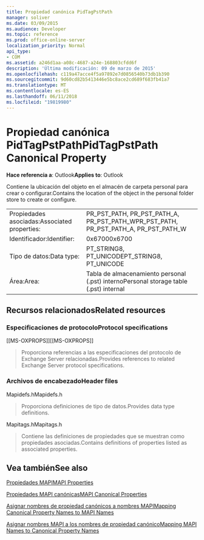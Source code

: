 ```yaml
---
title: Propiedad canónica PidTagPstPath
manager: soliver
ms.date: 03/09/2015
ms.audience: Developer
ms.topic: reference
ms.prod: office-online-server
localization_priority: Normal
api_type:
- COM
ms.assetid: a246d1aa-a08c-4687-a24e-168803cfdd6f
description: 'Última modificación: 09 de marzo de 2015'
ms.openlocfilehash: c119a47acce4f5a97892e7d0856540b73db1b390
ms.sourcegitcommit: 9d60cd82b5413446e5bc8ace2cd689f683fb41a7
ms.translationtype: MT
ms.contentlocale: es-ES
ms.lasthandoff: 06/11/2018
ms.locfileid: "19819980"
---
```

# <a name="pidtagpstpath-canonical-property"></a><span data-ttu-id="5eb6a-103">Propiedad canónica PidTagPstPath</span><span class="sxs-lookup"><span data-stu-id="5eb6a-103">PidTagPstPath Canonical Property</span></span>

  
  
<span data-ttu-id="5eb6a-104">**Hace referencia a**: Outlook</span><span class="sxs-lookup"><span data-stu-id="5eb6a-104">**Applies to**: Outlook</span></span> 
  
<span data-ttu-id="5eb6a-105">Contiene la ubicación del objeto en el almacén de carpeta personal para crear o configurar.</span><span class="sxs-lookup"><span data-stu-id="5eb6a-105">Contains the location of the object in the personal folder store to create or configure.</span></span>
  
|||
|:-----|:-----|
|<span data-ttu-id="5eb6a-106">Propiedades asociadas:</span><span class="sxs-lookup"><span data-stu-id="5eb6a-106">Associated properties:</span></span>  <br/> |<span data-ttu-id="5eb6a-107">PR_PST_PATH, PR_PST_PATH_A, PR_PST_PATH_W</span><span class="sxs-lookup"><span data-stu-id="5eb6a-107">PR_PST_PATH, PR_PST_PATH_A, PR_PST_PATH_W</span></span>  <br/> |
|<span data-ttu-id="5eb6a-108">Identificador:</span><span class="sxs-lookup"><span data-stu-id="5eb6a-108">Identifier:</span></span>  <br/> |<span data-ttu-id="5eb6a-109">0x6700</span><span class="sxs-lookup"><span data-stu-id="5eb6a-109">0x6700</span></span>  <br/> |
|<span data-ttu-id="5eb6a-110">Tipo de datos:</span><span class="sxs-lookup"><span data-stu-id="5eb6a-110">Data type:</span></span>  <br/> |<span data-ttu-id="5eb6a-111">PT_STRING8, PT_UNICODE</span><span class="sxs-lookup"><span data-stu-id="5eb6a-111">PT_STRING8, PT_UNICODE</span></span>  <br/> |
|<span data-ttu-id="5eb6a-112">Área:</span><span class="sxs-lookup"><span data-stu-id="5eb6a-112">Area:</span></span>  <br/> |<span data-ttu-id="5eb6a-113">Tabla de almacenamiento personal (.pst) interno</span><span class="sxs-lookup"><span data-stu-id="5eb6a-113">Personal storage table (.pst) internal</span></span>  <br/> |
   
## <a name="related-resources"></a><span data-ttu-id="5eb6a-114">Recursos relacionados</span><span class="sxs-lookup"><span data-stu-id="5eb6a-114">Related resources</span></span>

### <a name="protocol-specifications"></a><span data-ttu-id="5eb6a-115">Especificaciones de protocolo</span><span class="sxs-lookup"><span data-stu-id="5eb6a-115">Protocol specifications</span></span>

<span data-ttu-id="5eb6a-116">[[MS-OXPROPS]]</span><span class="sxs-lookup"><span data-stu-id="5eb6a-116">[[MS-OXPROPS]]</span></span> 
  
> <span data-ttu-id="5eb6a-117">Proporciona referencias a las especificaciones del protocolo de Exchange Server relacionadas.</span><span class="sxs-lookup"><span data-stu-id="5eb6a-117">Provides references to related Exchange Server protocol specifications.</span></span>
    
### <a name="header-files"></a><span data-ttu-id="5eb6a-118">Archivos de encabezado</span><span class="sxs-lookup"><span data-stu-id="5eb6a-118">Header files</span></span>

<span data-ttu-id="5eb6a-119">Mapidefs.h</span><span class="sxs-lookup"><span data-stu-id="5eb6a-119">Mapidefs.h</span></span>
  
> <span data-ttu-id="5eb6a-120">Proporciona definiciones de tipo de datos.</span><span class="sxs-lookup"><span data-stu-id="5eb6a-120">Provides data type definitions.</span></span>
    
<span data-ttu-id="5eb6a-121">Mapitags.h</span><span class="sxs-lookup"><span data-stu-id="5eb6a-121">Mapitags.h</span></span>
  
> <span data-ttu-id="5eb6a-122">Contiene las definiciones de propiedades que se muestran como propiedades asociadas.</span><span class="sxs-lookup"><span data-stu-id="5eb6a-122">Contains definitions of properties listed as associated properties.</span></span>
    
## <a name="see-also"></a><span data-ttu-id="5eb6a-123">Vea también</span><span class="sxs-lookup"><span data-stu-id="5eb6a-123">See also</span></span>



[<span data-ttu-id="5eb6a-124">Propiedades MAPI</span><span class="sxs-lookup"><span data-stu-id="5eb6a-124">MAPI Properties</span></span>](mapi-properties.md)
  
[<span data-ttu-id="5eb6a-125">Propiedades MAPI canónicas</span><span class="sxs-lookup"><span data-stu-id="5eb6a-125">MAPI Canonical Properties</span></span>](mapi-canonical-properties.md)
  
[<span data-ttu-id="5eb6a-126">Asignar nombres de propiedad canónicos a nombres MAPI</span><span class="sxs-lookup"><span data-stu-id="5eb6a-126">Mapping Canonical Property Names to MAPI Names</span></span>](mapping-canonical-property-names-to-mapi-names.md)
  
[<span data-ttu-id="5eb6a-127">Asignar nombres MAPI a los nombres de propiedad canónico</span><span class="sxs-lookup"><span data-stu-id="5eb6a-127">Mapping MAPI Names to Canonical Property Names</span></span>](mapping-mapi-names-to-canonical-property-names.md)

